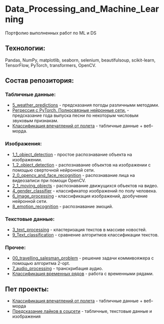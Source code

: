 # Data_Processing_and_Machine_Learning
Портфолио выполненных работ по ML и DS

## Технологии:
Pandas, NumPy, matplotlib, seaborn, selenium, beautifulsoup, scikit-learn, TensorFlow, PyTorch, transformers, OpenCV.

## Состав репозитория:

### Табличные данные:
* [5_weather_predictions](https://github.com/goralex02/Data_Processing_and_Machine_Learning/blob/main/5_weather_predictions.ipynb) - предсказания погоды различными методами.
* [Регрессия с PyTorch. Полносвязные нейронные сети.](https://github.com/goralex02/Data_Processing_and_Machine_Learning/blob/main/PyTorch_regression_fully_connected.ipynb)  - предсказание года выпуска песни по некоторым числовым звуковым признакам.
* [Классификация впечатлений от полета](https://github.com/goralex02/Flight_satisfaction)  - табличные данные + веб-морда.
### Изображения:
* [1_1_object_detection](https://github.com/goralex02/Data_Processing_and_Machine_Learning/blob/main/1_1_object_detection.ipynb) - простое распознавание объекта на изображении.
* [1_2_object_detection](https://github.com/goralex02/Data_Processing_and_Machine_Learning/blob/main/1_2_object_detecting_ipynb.ipynb) - распознавание объектов на изображении с помощью сверточной нейронной сети.
* [2_0_opencv_and_face_recognition](https://github.com/goralex02/Data_Processing_and_Machine_Learning/blob/main/2_0_opencv_and_face_recognition.ipynb) - распознавание лица на видеозаписи при помощи OpenCV.
* [2_1_moving_objects](https://github.com/goralex02/Data_Processing_and_Machine_Learning/blob/main/2_1_moving_objects.ipynb) - распознавание движущихся объектов на видео.
* [4_gender_classifier](https://github.com/goralex02/Data_Processing_and_Machine_Learning/blob/main/4_gender_classification.ipynb) - классификатор изображений по полу человека.
* [6_image_processing](https://github.com/goralex02/Data_Processing_and_Machine_Learning/blob/main/6_image_processing.ipynb) - классификация изображений, дообучение нейронной сети.
* [8_emotion_recognition](https://github.com/goralex02/Data_Processing_and_Machine_Learning/blob/main/8_emotion_recognition.ipynb) - распознавание эмоций.
### Текстовые данные:
* [3_text_processing](https://github.com/goralex02/Data_Processing_and_Machine_Learning/blob/main/3_Text_processing.ipynb) - кластеризация текстов в массиве новостей.
* [9_Text_classification](https://github.com/goralex02/Data_Processing_and_Machine_Learning/blob/main/9_Text_classification.ipynb) - сравнение алгоритмов классификации текстов.
### Прочее:
* [00_travelling_salesman_problem](https://github.com/goralex02/Data_Processing_and_Machine_Learning/blob/main/00_travelling_salesman_problem.m) - решение задачи коммивояжера с помощью алгоритма 2-opt.
* [7_audio_processing](https://github.com/goralex02/Data_Processing_and_Machine_Learning/blob/main/7_AudioProcessing.ipynb) - транскрибация аудио.
* [Классификация временных рядов](https://github.com/goralex02/vk-ds-test-2024/blob/main/solution.ipynb) - работа с временными рядами.

## Пет проекты:

* [Классификация впечатлений от полета](https://github.com/goralex02/Flight_satisfaction) - табличные данные + веб-морда
* [Предсказание лайков в соцсети](https://github.com/goralex02/Likes_prediction) - табличные, текстовые данные и изображения
